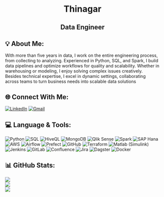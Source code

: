 <h1 align="center">Thinagar</h1>
<h2 align="center">Data Engineer</h2>

## 💡 About Me:
With more than five years in data, I work on the entire engineering process, from collecting to analyzing. Experienced in Python, SQL, and Spark, I build data pipelines and optimize workflows for quality and scalability. Whether in warehousing or modeling, I enjoy solving complex issues creatively. Besides technical expertise, I excel in dynamic settings, collaborating across teams to turn business needs into scalable data solutions

## 🌐 Connect With Me:
[![LinkedIn](https://img.shields.io/badge/LinkedIn-%230077B5.svg?logo=linkedin&logoColor=white)](https://linkedin.com/in/thinagar)
[![Gmail](https://img.shields.io/badge/Gmail-%23FF0000.svg?logo=gmail&logoColor=white)](mailto:thinagarsivadas@gmail.com)

## 💻 Language & Tools:
![Python](https://img.shields.io/badge/Python-%230074F2.svg?style=flat&logo=python&logoColor=white)
![SQL](https://img.shields.io/badge/SQL-%23E10098.svg?style=flat&logo=sql&logoColor=white)
![HiveQL](https://img.shields.io/badge/HiveQL-%23FF6D42.svg?style=flat)
![MongoDB](https://img.shields.io/badge/MongoDB-%2347A248.svg?style=flat&logo=mongodb&logoColor=white)
![Qlik Sense](https://img.shields.io/badge/Qlik%20Sense-%23F6EB00.svg?style=flat&logo=qlik&logoColor=white)
![Spark](https://img.shields.io/badge/Spark-%23E25A1C.svg?style=flat&logo=apache-spark&logoColor=white)
![SAP Hana](https://img.shields.io/badge/SAP%20Hana-%230071B1.svg?style=flat&logo=sap&logoColor=white)
![AWS](https://img.shields.io/badge/AWS-%23FF9900.svg?style=flat&logo=amazon-aws&logoColor=white)
![Airflow](https://img.shields.io/badge/Airflow-%2317CEE6.svg?style=flat&logo=apache-airflow&logoColor=white)
![Prefect](https://img.shields.io/badge/Prefect-%23084B6B.svg?style=flat&logo=prefect&logoColor=white)
![GitHub](https://img.shields.io/badge/GitHub-%23000000.svg?style=flat&logo=github&logoColor=white)
![Terraform](https://img.shields.io/badge/Terraform-%234D637F.svg?style=flat&logo=terraform&logoColor=white)
![Matlab (Simulink)](https://img.shields.io/badge/Matlab-%23FDB515.svg?style=flat&logo=mathworks&logoColor=white)
![Jenkins](https://img.shields.io/badge/Jenkins-%23D24939.svg?style=flat&logo=jenkins&logoColor=white)
![GitLab](https://img.shields.io/badge/GitLab-%23FC6D26.svg?style=flat&logo=gitlab&logoColor=white)
![Confluence](https://img.shields.io/badge/Confluence-%230052CC.svg?style=flat&logo=confluence&logoColor=white)
![Jira](https://img.shields.io/badge/Jira-%230A0A0A.svg?style=flat&logo=jira&logoColor=white)
![Dagster](https://img.shields.io/badge/Dagster-%231A1A1A.svg?style=flat&logo=dagster&logoColor=white)
![Docker](https://img.shields.io/badge/Docker-%232496ED.svg?style=flat&logo=docker&logoColor=white)

## 📊 GitHub Stats:
![](https://github-readme-stats.vercel.app/api/top-langs/?username=thinagar-sivadas&theme=dark&hide_border=true&include_all_commits=false&count_private=false&layout=compact)<br/>
![](https://github-readme-streak-stats.herokuapp.com/?user=thinagar-sivadas&theme=dark&hide_border=true)<br/>
![](https://github-readme-stats.vercel.app/api?username=thinagar-sivadas&theme=dark&hide_border=true&include_all_commits=false&count_private=false)
